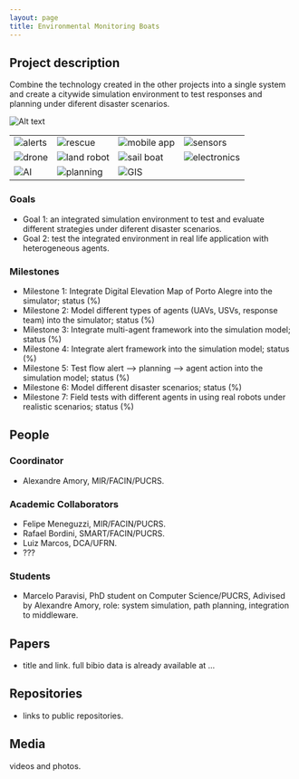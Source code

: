 ```yaml
---
layout: page
title: Environmental Monitoring Boats
---
```


## Project description

Combine the technology created in the other projects into a single system and create a citywide simulation environment to test responses and planning under diferent disaster scenarios.

![Alt text](./proj1.jpg?raw=true "Project diagram")

| | | | |
| --- | --- | --- | --- |
| ![alerts](../images/alert.png "generates alerts") |   ![rescue](../images/rescue.png "for rescue") | ![mobile app](../images/mob-app.png "mobile app") |  ![sensors](../images/sensor.png "sensors") |
|![drone](../images/drone.png "drone") |  ![land robot](../images/land-robot.png "land robot") | ![sail boat](../images/sail-boat.png "sail boat")  | ![electronics](../images/electronics.png "electronics")  |
| ![AI](../images/ia.png "AI") |  ![planning](../images/planning.png "planning") |  ![GIS](../images/geo.png "GIS app")   |  |

### Goals

 - Goal 1: an integrated simulation environment to test and evaluate different strategies under diferent disaster scenarios.
 - Goal 2: test the integrated environment in real life application with heterogeneous agents.

### Milestones

 - Milestone 1: Integrate Digital Elevation Map of Porto Alegre into the simulator; status (%)
 - Milestone 2: Model different types of agents (UAVs, USVs, response team) into the simulator; status (%)
 - Milestone 3: Integrate multi-agent framework into the simulation model; status (%)
 - Milestone 4: Integrate alert framework into the simulation model; status (%)
 - Milestone 5: Test flow alert --> planning --> agent action into the simulation model; status (%)
 - Milestone 6: Model different disaster scenarios; status (%)
 - Milestone 7: Field tests with different agents in using real robots under realistic scenarios; status (%)

## People

### Coordinator

 - Alexandre Amory, MIR/FACIN/PUCRS.

### Academic Collaborators

 - Felipe Meneguzzi, MIR/FACIN/PUCRS.
 - Rafael Bordini, SMART/FACIN/PUCRS.
 - Luiz Marcos, DCA/UFRN.
 - ???

### Students

 - Marcelo Paravisi, PhD student on Computer Science/PUCRS, Adivised by Alexandre Amory, role: system simulation, path planning, integration to middleware.

## Papers

 - title and link. full bibio data is already available at ...

## Repositories

 - links to public repositories.

## Media 

videos and photos.

